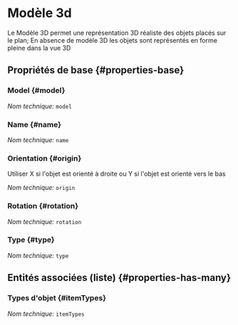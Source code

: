 # Modèle 3d
<!--- THIS FILE IS GENERATED PLEASE DO NOT EDIT IT DIRECTLY --->

Le Modèle 3D permet une représentation 3D réaliste des objets placés sur le plan; En absence de modèle 3D les objets sont représentés en forme pleine dans la vue 3D

## Propriétés de base {#properties-base}

### Model {#model}



*Nom technique:* ```model```

### Name {#name}



*Nom technique:* ```name```

### Orientation {#origin}

Utiliser X si l'objet est orienté à droite ou Y si l'objet est orienté vers le bas

*Nom technique:* ```origin```

### Rotation {#rotation}



*Nom technique:* ```rotation```

### Type {#type}



*Nom technique:* ```type```




## Entités associées (liste) {#properties-has-many}

### Types d'objet {#itemTypes}



*Nom technique:* ```itemTypes```




